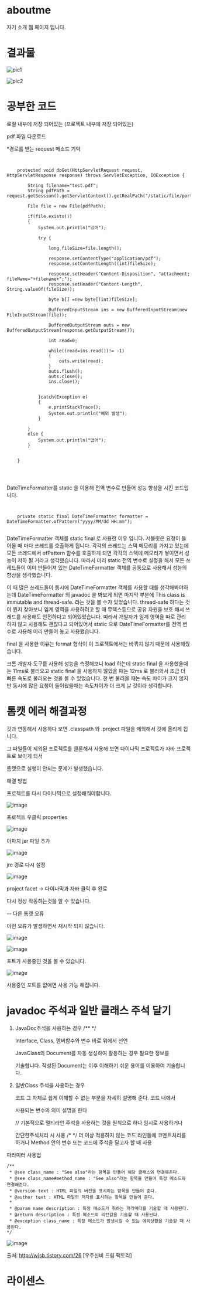 ﻿# aboutme


자기 소개 웹 페이지 입니다.



# 결과물

![pic1](https://user-images.githubusercontent.com/18182656/42418316-419d5446-82d8-11e8-87bd-ead1ad6a437c.PNG)


![pic2](https://user-images.githubusercontent.com/18182656/42418318-454799b2-82d8-11e8-8276-c1da8c32c235.PNG)




# 공부한 코드

로컬 내부에 저장 되어있는 (프로젝트 내부에 저장 되어있는) 

pdf 파일 다운로드

*경로를 받는 request 메소드 기억


<pre><code>

	protected void doGet(HttpServletRequest request, HttpServletResponse response) throws ServletException, IOException {
		
		String filename="test.pdf";
		String pdfPath = request.getSession().getServletContext().getRealPath("/static/file/portfolio_1.pdf");

		File file = new File(pdfPath);
		
		if(file.exists())
		{
			System.out.println("있어");
			
			try {
				
				long fileSize=file.length();
				
				response.setContentType("application/pdf");
				response.setContentLength((int)fileSize);
				
				response.setHeader("Content-Disposition", "attachment; fileName="+filename+";");
				response.setHeader("Content-Length", String.valueOf(fileSize));
				
				byte b[] =new byte[(int)fileSize];
				
				BufferedInputStream ins = new BufferedInputStream(new FileInputStream(file));
				
				BufferedOutputStream outs = new BufferedOutputStream(response.getOutputStream());
				
				int read=0;
				
				while((read=ins.read())!= -1)
				{
					outs.write(read);
				}
				outs.flush();
				outs.close();
				ins.close();
				
				
			}catch(Exception e)
			{
				e.printStackTrace();
				System.out.println("예외 발생");
			}
		
		}
		else {
			System.out.println("없어");
		}
		
		
	}



</pre></code>

DateTimeFormatter를 static 을 이용해 전역 변수로 만들어 성능 향상을 시킨 코드입니다.

<pre><code>

	private static final DateTimeFormatter formatter = DateTimeFormatter.ofPattern("yyyy/MM/dd HH:mm");
	
</pre></code>

 DateTimeFormatter 객체를 static final 로 사용한 이유 입니다.
 서블릿은 요청이 들어올 때 마다 쓰레드를 호출하게 됩니다.
 각각의 쓰레드는 스택 메모리를 가지고 있는데 모든 쓰레드에서 ofPattern 함수를 호출하게 되면 
 각각의 스택에 메모리가 쌓이면서 성능이 저하 될 거라고 생각했습니다.
 따라서 미리 static 전역 변수로 설정을 해서 모든 쓰레드들이 이미 만들어져 있는
 DateTimeFormatter 객체를 공동으로 사용해서 성능의 향상을 생각했습니다.
  
 이 때 많은 쓰레드들이 동시에 DateTimeFormatter 객체를 사용할 때를 생각해봐야하는데
 DateTimeFormatter 의 javadoc 을 봐보게 되면 마지막 부분에 
 This class is immutable and thread-safe. 라는 것을 볼 수가 있었습니다.
 thread-safe 하다는 것이 뭔지 찾아보니 임계 영역을 사용하려고 할 때 뮤텍스등으로 
 공유 자원을 보호 해서 쓰레드를 사용해도 안전하다고 되어있었습니다.
 따라서 개발자가 임계 영역을 따로 관리 하지 않고 사용해도 괜찮다고 되어있어서
 static 으로 DateTimeFormatter를 전역 변수로 사용해 미리 만들어 놓고 사용했습니다.
  
 final 을 사용한 이유는 format 형식이 이 프로젝트에서는 바뀌지 않기 때문에 사용해줬습니다.
  
  
 크롬 개발자 도구를 사용해 성능을 측정해보니 load 하는데 static final 을 사용했을때는 11ms로 불러오고
 static final 을 사용하지 않았을 때는 12ms 로 불러와서 조금 더 빠른 속도로 불러오는 것을 볼 수 있었습니다.
 한 번 불러올 때는 속도 차이가 크지 않지만 동시에 많은 요청이 들어왔을때는 속도차이가 더 크게 날 것이라 생각합니다. 



# 톰캣 에러 해결과정

깃과 연동해서 사용하다 보면 .classpath 와 .project 파일을 제외해서 깃에 올리게 됩니다.

그 파일들이 제외된 프로젝트를 클론해서 사용해 보면 다이나믹 프로젝트가 자바 프로젝트로 보이게 되서

톰캣으로 실행이 안되는 문제가 발생했습니다.


해결 방법

프로젝트를 다시 다이나믹으로 설정해줘야합니다.

![image](https://user-images.githubusercontent.com/18182656/42551553-bb9f93da-8512-11e8-949e-b010318f4b25.png)

프로젝트 우클릭 properties

![image](https://user-images.githubusercontent.com/18182656/42551655-59e9fd6e-8513-11e8-8a60-5d9ded9465ff.png)

아파치 jar 파일 추가

![image](https://user-images.githubusercontent.com/18182656/42551684-7b19d9dc-8513-11e8-9e02-b2965c05ecb7.png)

jre 경로 다시 설정

![image](https://user-images.githubusercontent.com/18182656/42551703-941e9076-8513-11e8-87a3-0d07f399fa6a.png)

project facet -> 다이나믹과 자바 클릭 후 완료


다시 정상 작동하는것을 알 수 있습니다.


-- 다른 톰캣 오류

이런 오류가 발생하면서 재시작 되지 않습니다.

![image](https://user-images.githubusercontent.com/18182656/42551744-c82e9582-8513-11e8-994d-a11072459faf.png)


![image](https://user-images.githubusercontent.com/18182656/42551772-fec491a0-8513-11e8-800c-11f8dc02a32d.png)


포트가 사용중인 것을 볼 수 있습니다.

![image](https://user-images.githubusercontent.com/18182656/42551787-11814a7c-8514-11e8-9df3-02c8dac5e656.png)

사용중인 포트를 없애면 사용 가능 해집니다.



# javadoc 주석과 일반 클래스 주석 달기


1) JavaDoc주석을 사용하는 경우  /** */
	
     Interface, Class, 멤버함수와 변수 바로 위에서 선언
     
     JavaClass의 Document를 자동 생성하여 활용하는 경우 필요한 정보를
     
     기술합니다. 작성된 Document는 이후 이해하기 쉬운 용어를 이용하여 기술합니다.
     
2) 일반Class 주석을 사용하는 경우

     코드 그 자체로 쉽게 이해할 수 없는 부분을 자세히 설명해 준다. 코드 내에서
     
     사용되는 변수의 의미 설명을 한다
     
   // 기본적으로 멀티라인 주석을 사용하는 것을 원칙으로 하나 임시로 사용하거나
           
      간단한주석처리 시 사용
   /* */ 
      더 이상 적용하지 않는 코드 라인들에 코멘트처리를 하거나 Method 안의
      변수 또는 코드에 주석을 달고자 할 때 사용
	

파라미터 사용법

	/**
	 * @see class_name : "See also"라는 항목을 만들어 해당 클래스와 연결해준다.
	 * @see class_name#method_name : "See also"라는 항목을 만들어 특정 메소드와 연결해준다.
	 * @version text : HTML 파일의 버전을 표시하는 항목을 만들어 준다.
	 * @author text : HTML 파일의 저자를 표시하는 항목을 만들어 준다. 
	 *
	 * @param name description : 특정 메소드가 취하는 파라메터를 기술할 때 사용된다.
	 * @return description : 특정 메소드의 리턴값을 기술할 때 사용된다.
	 * @exception class_name : 특정 메소드가 발생시킬 수 있는 에외상황을 기술할 때 사용된다.
	*/


![image](https://user-images.githubusercontent.com/18182656/42613829-e5059276-85dd-11e8-9907-19f64c6abb66.png)



출처: http://wjsb.tistory.com/26 [우주신비 드림 팩토리]




# 라이센스
